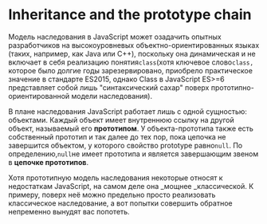 # Inheritance and the prototype chain

Модель наследования в JavaScript может озадачить опытных разработчиков на высокоуровневых объектно-ориентированных языках \(таких, например, как Java или C++\), поскольку она динамическая и не включает в себя реализацию понятия`class`\(хотя ключевое слово`class,` которое было долгие годы зарезервировано, приобрело практическое значение в стандарте ES2015, однако Class в JavaScript ES&gt;=6 представляет собой лишь "синтаксический сахар" поверх прототипно-ориентированной модели наследования\).

В плане наследования JavaScript работает лишь с одной сущностью: объектами. Каждый объект имеет внутреннюю ссылку на другой объект, называемый его **прототипом**. У объекта-прототипа также есть собственный прототип и так далее до тех пор, пока цепочка не завершится объектом, у которого свойство prototype равно`null`. По определению,`null`не имеет прототипа и является завершающим звеном в **цепочке прототипов**.

Хотя прототипную модель наследования некоторые относят к недостаткам JavaScript, на самом деле она _мощнее _классической. К примеру, поверх неё можно предельно просто реализовать классическое наследование, а вот попытки совершить обратное непременно вынудят вас попотеть.

